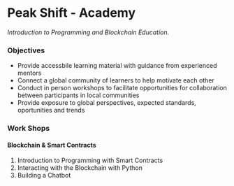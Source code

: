 # Peak Shift - Academy
_Introduction to Programming and Blockchain Education._

### Objectives
- Provide accessbile learning material with guidance from experienced mentors
- Connect a global community of learners to help motivate each other
- Conduct in person workshops to facilitate opportunities for collaboration between participants in local communities
- Provide exposure to global perspectives, expected standards, oportunities and trends

### Work Shops
#### Blockchain & Smart Contracts
1. Introduction to Programming with Smart Contracts
2. Interacting with the Blockchain with Python
3. Building a Chatbot
